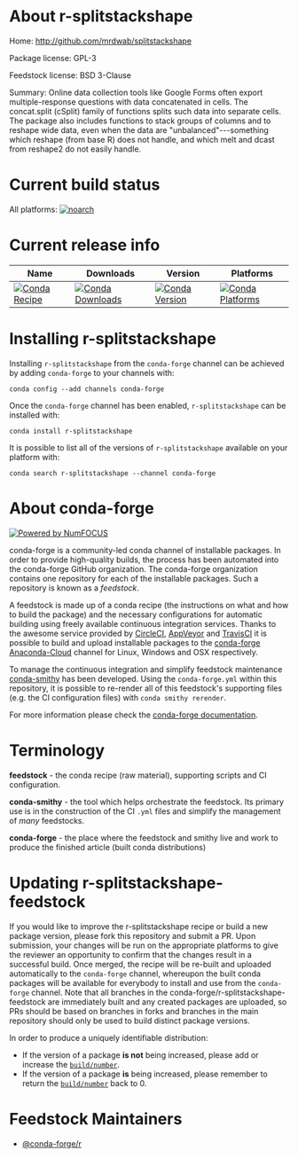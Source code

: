 <!--
# -*- mode: jinja -*-
-->

About r-splitstackshape
=======================

Home: http://github.com/mrdwab/splitstackshape

Package license: GPL-3

Feedstock license: BSD 3-Clause

Summary: Online data collection tools like Google Forms often export multiple-response questions with data concatenated in cells. The concat.split (cSplit) family of functions splits such data into separate  cells. The package also includes functions to stack groups of columns and  to reshape wide data, even when the data are "unbalanced"---something  which reshape (from base R) does not handle, and which melt and dcast from  reshape2 do not easily handle.



Current build status
====================

All platforms:
[![noarch](https://img.shields.io/circleci/project/github/conda-forge/r-splitstackshape-feedstock/master.svg?label=noarch)](https://circleci.com/gh/conda-forge/r-splitstackshape-feedstock)

Current release info
====================

| Name | Downloads | Version | Platforms |
| --- | --- | --- | --- |
| [![Conda Recipe](https://img.shields.io/badge/recipe-r--splitstackshape-green.svg)](https://anaconda.org/conda-forge/r-splitstackshape) | [![Conda Downloads](https://img.shields.io/conda/dn/conda-forge/r-splitstackshape.svg)](https://anaconda.org/conda-forge/r-splitstackshape) | [![Conda Version](https://img.shields.io/conda/vn/conda-forge/r-splitstackshape.svg)](https://anaconda.org/conda-forge/r-splitstackshape) | [![Conda Platforms](https://img.shields.io/conda/pn/conda-forge/r-splitstackshape.svg)](https://anaconda.org/conda-forge/r-splitstackshape) |

Installing r-splitstackshape
============================

Installing `r-splitstackshape` from the `conda-forge` channel can be achieved by adding `conda-forge` to your channels with:

```
conda config --add channels conda-forge
```

Once the `conda-forge` channel has been enabled, `r-splitstackshape` can be installed with:

```
conda install r-splitstackshape
```

It is possible to list all of the versions of `r-splitstackshape` available on your platform with:

```
conda search r-splitstackshape --channel conda-forge
```


About conda-forge
=================

[![Powered by NumFOCUS](https://img.shields.io/badge/powered%20by-NumFOCUS-orange.svg?style=flat&colorA=E1523D&colorB=007D8A)](http://numfocus.org)

conda-forge is a community-led conda channel of installable packages.
In order to provide high-quality builds, the process has been automated into the
conda-forge GitHub organization. The conda-forge organization contains one repository
for each of the installable packages. Such a repository is known as a *feedstock*.

A feedstock is made up of a conda recipe (the instructions on what and how to build
the package) and the necessary configurations for automatic building using freely
available continuous integration services. Thanks to the awesome service provided by
[CircleCI](https://circleci.com/), [AppVeyor](https://www.appveyor.com/)
and [TravisCI](https://travis-ci.org/) it is possible to build and upload installable
packages to the [conda-forge](https://anaconda.org/conda-forge)
[Anaconda-Cloud](https://anaconda.org/) channel for Linux, Windows and OSX respectively.

To manage the continuous integration and simplify feedstock maintenance
[conda-smithy](https://github.com/conda-forge/conda-smithy) has been developed.
Using the ``conda-forge.yml`` within this repository, it is possible to re-render all of
this feedstock's supporting files (e.g. the CI configuration files) with ``conda smithy rerender``.

For more information please check the [conda-forge documentation](https://conda-forge.org/docs/).

Terminology
===========

**feedstock** - the conda recipe (raw material), supporting scripts and CI configuration.

**conda-smithy** - the tool which helps orchestrate the feedstock.
                   Its primary use is in the construction of the CI ``.yml`` files
                   and simplify the management of *many* feedstocks.

**conda-forge** - the place where the feedstock and smithy live and work to
                  produce the finished article (built conda distributions)


Updating r-splitstackshape-feedstock
====================================

If you would like to improve the r-splitstackshape recipe or build a new
package version, please fork this repository and submit a PR. Upon submission,
your changes will be run on the appropriate platforms to give the reviewer an
opportunity to confirm that the changes result in a successful build. Once
merged, the recipe will be re-built and uploaded automatically to the
`conda-forge` channel, whereupon the built conda packages will be available for
everybody to install and use from the `conda-forge` channel.
Note that all branches in the conda-forge/r-splitstackshape-feedstock are
immediately built and any created packages are uploaded, so PRs should be based
on branches in forks and branches in the main repository should only be used to
build distinct package versions.

In order to produce a uniquely identifiable distribution:
 * If the version of a package **is not** being increased, please add or increase
   the [``build/number``](https://conda.io/docs/user-guide/tasks/build-packages/define-metadata.html#build-number-and-string).
 * If the version of a package **is** being increased, please remember to return
   the [``build/number``](https://conda.io/docs/user-guide/tasks/build-packages/define-metadata.html#build-number-and-string)
   back to 0.

Feedstock Maintainers
=====================

* [@conda-forge/r](https://github.com/conda-forge/r/)

